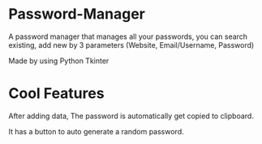 # Password-Manager
A password manager that manages all your passwords, you can search existing, add new by 3 parameters (Website, Email/Username, Password)


Made by using Python Tkinter

# Cool Features
After adding data, The password is automatically get copied to clipboard.

It has a button to auto generate a random password.
